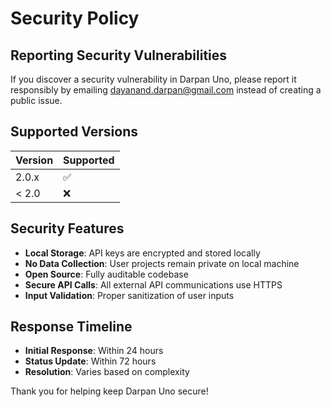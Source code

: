 # Security Policy

## Reporting Security Vulnerabilities

If you discover a security vulnerability in Darpan Uno, please report it responsibly by emailing [dayanand.darpan@gmail.com](mailto:dayanand.darpan@gmail.com) instead of creating a public issue.

## Supported Versions

| Version | Supported          |
| ------- | ------------------ |
| 2.0.x   | :white_check_mark: |
| < 2.0   | :x:                |

## Security Features

- **Local Storage**: API keys are encrypted and stored locally
- **No Data Collection**: User projects remain private on local machine
- **Open Source**: Fully auditable codebase
- **Secure API Calls**: All external API communications use HTTPS
- **Input Validation**: Proper sanitization of user inputs

## Response Timeline

- **Initial Response**: Within 24 hours
- **Status Update**: Within 72 hours
- **Resolution**: Varies based on complexity

Thank you for helping keep Darpan Uno secure!
